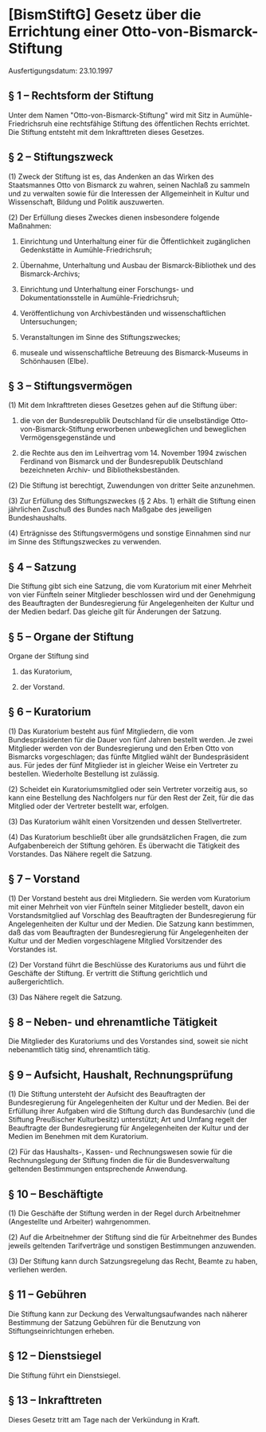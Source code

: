# [BismStiftG] Gesetz über die Errichtung einer Otto-von-Bismarck-Stiftung

Ausfertigungsdatum: 23.10.1997

 

## § 1 – Rechtsform der Stiftung

Unter dem Namen "Otto-von-Bismarck-Stiftung" wird mit Sitz in Aumühle-Friedrichsruh eine rechtsfähige Stiftung des öffentlichen Rechts errichtet. Die Stiftung entsteht mit dem Inkrafttreten dieses Gesetzes.


## § 2 – Stiftungszweck

(1) Zweck der Stiftung ist es, das Andenken an das Wirken des Staatsmannes Otto von Bismarck zu wahren, seinen Nachlaß zu sammeln und zu verwalten sowie für die Interessen der Allgemeinheit in Kultur und Wissenschaft, Bildung und Politik auszuwerten.

(2) Der Erfüllung dieses Zweckes dienen insbesondere folgende Maßnahmen:

1. Einrichtung und Unterhaltung einer für die Öffentlichkeit zugänglichen Gedenkstätte in Aumühle-Friedrichsruh;

2. Übernahme, Unterhaltung und Ausbau der Bismarck-Bibliothek und des Bismarck-Archivs;

3. Einrichtung und Unterhaltung einer Forschungs- und Dokumentationsstelle in Aumühle-Friedrichsruh;

4. Veröffentlichung von Archivbeständen und wissenschaftlichen Untersuchungen;

5. Veranstaltungen im Sinne des Stiftungszweckes;

6. museale und wissenschaftliche Betreuung des Bismarck-Museums in Schönhausen (Elbe).


## § 3 – Stiftungsvermögen

(1) Mit dem Inkrafttreten dieses Gesetzes gehen auf die Stiftung über:

1. die von der Bundesrepublik Deutschland für die unselbständige Otto-von-Bismarck-Stiftung erworbenen unbeweglichen und beweglichen Vermögensgegenstände und

2. die Rechte aus den im Leihvertrag vom 14. November 1994 zwischen Ferdinand von Bismarck und der Bundesrepublik Deutschland bezeichneten Archiv- und Bibliotheksbeständen.

(2) Die Stiftung ist berechtigt, Zuwendungen von dritter Seite anzunehmen.

(3) Zur Erfüllung des Stiftungszweckes (§ 2 Abs. 1) erhält die Stiftung einen jährlichen Zuschuß des Bundes nach Maßgabe des jeweiligen Bundeshaushalts.

(4) Erträgnisse des Stiftungsvermögens und sonstige Einnahmen sind nur im Sinne des Stiftungszweckes zu verwenden.


## § 4 – Satzung

Die Stiftung gibt sich eine Satzung, die vom Kuratorium mit einer Mehrheit von vier Fünfteln seiner Mitglieder beschlossen wird und der Genehmigung des Beauftragten der Bundesregierung für Angelegenheiten der Kultur und der Medien bedarf. Das gleiche gilt für Änderungen der Satzung.


## § 5 – Organe der Stiftung

Organe der Stiftung sind

1. das Kuratorium,

2. der Vorstand.


## § 6 – Kuratorium

(1) Das Kuratorium besteht aus fünf Mitgliedern, die vom Bundespräsidenten für die Dauer von fünf Jahren bestellt werden. Je zwei Mitglieder werden von der Bundesregierung und den Erben Otto von Bismarcks vorgeschlagen; das fünfte Mitglied wählt der Bundespräsident aus. Für jedes der fünf Mitglieder ist in gleicher Weise ein Vertreter zu bestellen. Wiederholte Bestellung ist zulässig.

(2) Scheidet ein Kuratoriumsmitglied oder sein Vertreter vorzeitig aus, so kann eine Bestellung des Nachfolgers nur für den Rest der Zeit, für die das Mitglied oder der Vertreter bestellt war, erfolgen.

(3) Das Kuratorium wählt einen Vorsitzenden und dessen Stellvertreter.

(4) Das Kuratorium beschließt über alle grundsätzlichen Fragen, die zum Aufgabenbereich der Stiftung gehören. Es überwacht die Tätigkeit des Vorstandes. Das Nähere regelt die Satzung.


## § 7 – Vorstand

(1) Der Vorstand besteht aus drei Mitgliedern. Sie werden vom Kuratorium mit einer Mehrheit von vier Fünfteln seiner Mitglieder bestellt, davon ein Vorstandsmitglied auf Vorschlag des Beauftragten der Bundesregierung für Angelegenheiten der Kultur und der Medien. Die Satzung kann bestimmen, daß das vom Beauftragten der Bundesregierung für Angelegenheiten der Kultur und der Medien vorgeschlagene Mitglied Vorsitzender des Vorstandes ist.

(2) Der Vorstand führt die Beschlüsse des Kuratoriums aus und führt die Geschäfte der Stiftung. Er vertritt die Stiftung gerichtlich und außergerichtlich.

(3) Das Nähere regelt die Satzung.


## § 8 – Neben- und ehrenamtliche Tätigkeit

Die Mitglieder des Kuratoriums und des Vorstandes sind, soweit sie nicht nebenamtlich tätig sind, ehrenamtlich tätig.


## § 9 – Aufsicht, Haushalt, Rechnungsprüfung

(1) Die Stiftung untersteht der Aufsicht des Beauftragten der Bundesregierung für Angelegenheiten der Kultur und der Medien. Bei der Erfüllung ihrer Aufgaben wird die Stiftung durch das Bundesarchiv (und die Stiftung Preußischer Kulturbesitz) unterstützt; Art und Umfang regelt der Beauftragte der Bundesregierung für Angelegenheiten der Kultur und der Medien im Benehmen mit dem Kuratorium.

(2) Für das Haushalts-, Kassen- und Rechnungswesen sowie für die Rechnungslegung der Stiftung finden die für die Bundesverwaltung geltenden Bestimmungen entsprechende Anwendung.


## § 10 – Beschäftigte

(1) Die Geschäfte der Stiftung werden in der Regel durch Arbeitnehmer (Angestellte und Arbeiter) wahrgenommen.

(2) Auf die Arbeitnehmer der Stiftung sind die für Arbeitnehmer des Bundes jeweils geltenden Tarifverträge und sonstigen Bestimmungen anzuwenden.

(3) Der Stiftung kann durch Satzungsregelung das Recht, Beamte zu haben, verliehen werden.


## § 11 – Gebühren

Die Stiftung kann zur Deckung des Verwaltungsaufwandes nach näherer Bestimmung der Satzung Gebühren für die Benutzung von Stiftungseinrichtungen erheben.


## § 12 – Dienstsiegel

Die Stiftung führt ein Dienstsiegel.


## § 13 – Inkrafttreten

Dieses Gesetz tritt am Tage nach der Verkündung in Kraft.
